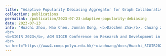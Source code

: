 ```yaml
---
title: "Adaptive Popularity Debiasing Aggregator for Graph Collaborative Filtering"
collection: publications
permalink: /publication/2023-07-23-adaptive-popularity-debiasing
date: 2023-07-23
info: 'Huachi Zhou, Hao Chen, Junnan Dong, <b>Daochen Zha</b>, Chuang Zhou and Xiao Huang
<br>
<b>SIGIR 2023</b>, ACM SIGIR Conference on Research and Development in Information Retrieval
<br>
<a href="https://www4.comp.polyu.edu.hk/~xiaohuang/docs/Huachi_SIGIR2023.pdf">[Paper]</a>'
---
```


